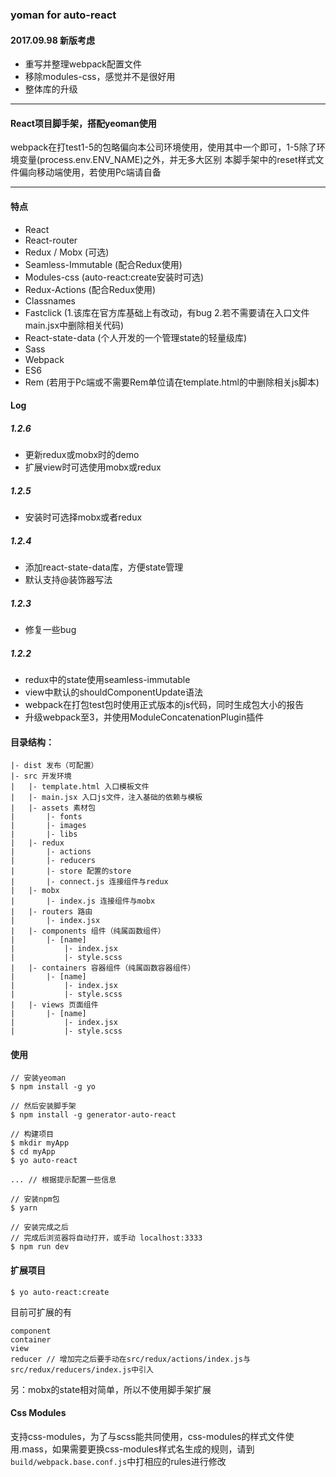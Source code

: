 ### yoman for auto-react

#### 2017.09.98 新版考虑
- 重写并整理webpack配置文件
- 移除modules-css，感觉并不是很好用
- 整体库的升级

----

#### React项目脚手架，搭配yeoman使用

webpack在打test1-5的包略偏向本公司环境使用，使用其中一个即可，1-5除了环境变量(process.env.ENV_NAME)之外，并无多大区别 
本脚手架中的reset样式文件偏向移动端使用，若使用Pc端请自备

----
#### 特点
- React
- React-router
- Redux / Mobx (可选)
- Seamless-Immutable (配合Redux使用)
- Modules-css (auto-react:create安装时可选)
- Redux-Actions (配合Redux使用)
- Classnames
- Fastclick (1.该库在官方库基础上有改动，有bug  2.若不需要请在入口文件main.jsx中删除相关代码)
- React-state-data (个人开发的一个管理state的轻量级库)
- Sass
- Webpack
- ES6
- Rem (若用于Pc端或不需要Rem单位请在template.html的<head>中删除相关js脚本)

#### Log
##### 1.2.6
- 更新redux或mobx时的demo
- 扩展view时可选使用mobx或redux

##### 1.2.5
- 安装时可选择mobx或者redux

##### 1.2.4
- 添加react-state-data库，方便state管理
- 默认支持@装饰器写法

##### 1.2.3
- 修复一些bug

##### 1.2.2  
- redux中的state使用seamless-immutable  
- view中默认的shouldComponentUpdate语法  
- webpack在打包test包时使用正式版本的js代码，同时生成包大小的报告  
- 升级webpack至3，并使用ModuleConcatenationPlugin插件  


#### 目录结构：
```
|- dist 发布（可配置）
|- src 开发环境
|	|- template.html 入口模板文件
|	|- main.jsx 入口js文件，注入基础的依赖与模板
|	|- assets 素材包
|		|- fonts
|		|- images
|		|- libs
|	|- redux
|		|- actions
|		|- reducers 
|		|- store 配置的store
|		|- connect.js 连接组件与redux
|	|- mobx
|		|- index.js 连接组件与mobx
|	|- routers 路由
|		|- index.jsx
|	|- components 组件（纯属函数组件）
|		|- [name]
|			|- index.jsx
|			|- style.scss
|	|- containers 容器组件（纯属函数容器组件）
|		|- [name]
|			|- index.jsx
|			|- style.scss
|	|- views 页面组件
|		|- [name]
|			|- index.jsx
|			|- style.scss
```

#### 使用


```
// 安装yeoman
$ npm install -g yo

// 然后安装脚手架
$ npm install -g generator-auto-react

// 构建项目
$ mkdir myApp
$ cd myApp
$ yo auto-react

... // 根据提示配置一些信息

// 安装npm包
$ yarn

// 安装完成之后
// 完成后浏览器将自动打开，或手动 localhost:3333
$ npm run dev
```


#### 扩展项目
```
$ yo auto-react:create
```
目前可扩展的有
```
component
container
view
reducer // 增加完之后要手动在src/redux/actions/index.js与src/redux/reducers/index.js中引入
```
另：mobx的state相对简单，所以不使用脚手架扩展

#### Css Modules
支持css-modules，为了与scss能共同使用，css-modules的样式文件使用.mass，如果需要更换css-modules样式名生成的规则，请到`build/webpack.base.conf.js`中打相应的rules进行修改
